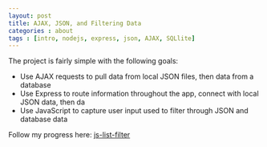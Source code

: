 ```yaml
---
layout: post
title: AJAX, JSON, and Filtering Data
categories : about
tags : [intro, nodejs, express, json, AJAX, SQLlite]
---
```


The project is fairly simple with the following goals:
- Use AJAX requests to pull data from local JSON files, then data from a database
- Use Express to route information throughout the app, connect with local JSON data, then da
- Use JavaScript to capture user input used to filter through JSON and database data

Follow my progress here:
<a href="https://github.com/lookininward/js-list-filter" target="_blank">js-list-filter</a>

<!--break-->


